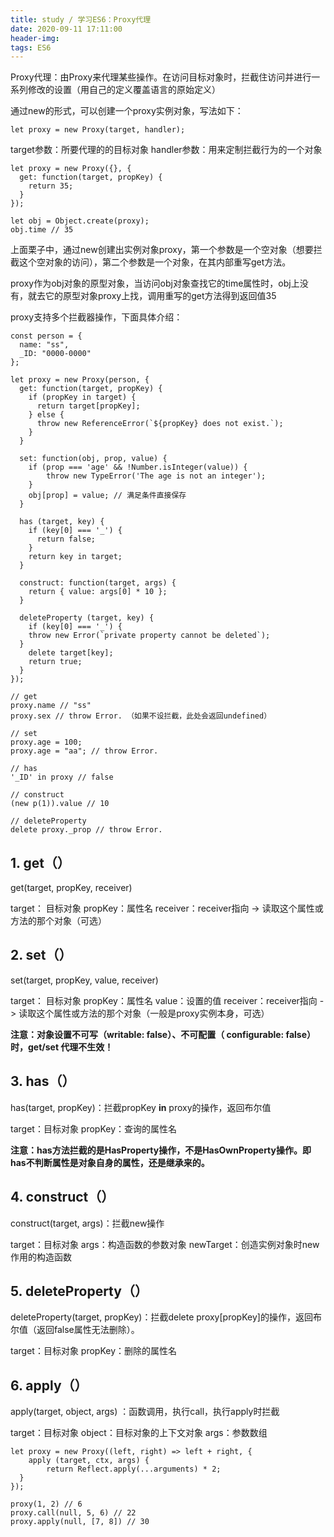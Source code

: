 ```yaml
---
title: study / 学习ES6：Proxy代理
date: 2020-09-11 17:11:00
header-img: 
tags: ES6
---
```


Proxy代理：由Proxy来代理某些操作。在访问目标对象时，拦截住访问并进行一系列修改的设置（用自己的定义覆盖语言的原始定义）

通过new的形式，可以创建一个proxy实例对象，写法如下：

```
let proxy = new Proxy(target, handler);
```

target参数：所要代理的的目标对象
handler参数：用来定制拦截行为的一个对象

```
let proxy = new Proxy({}, {
  get: function(target, propKey) {
    return 35;
  }
});

let obj = Object.create(proxy);
obj.time // 35
```

上面栗子中，通过new创建出实例对象proxy，第一个参数是一个空对象（想要拦截这个空对象的访问），第二个参数是一个对象，在其内部重写get方法。

proxy作为obj对象的原型对象，当访问obj对象查找它的time属性时，obj上没有，就去它的原型对象proxy上找，调用重写的get方法得到返回值35



proxy支持多个拦截器操作，下面具体介绍：

```
const person = {
  name: "ss",
  _ID: "0000-0000"
};

let proxy = new Proxy(person, {
  get: function(target, propKey) {
    if (propKey in target) {
      return target[propKey];
    } else {
      throw new ReferenceError(`${propKey} does not exist.`);
    }
  }

  set: function(obj, prop, value) {
    if (prop === 'age' && !Number.isInteger(value)) {
        throw new TypeError('The age is not an integer');
    }
    obj[prop] = value; // 满足条件直接保存
  }

  has (target, key) {
    if (key[0] === '_') {
      return false;
    }
    return key in target;
  }
  
  construct: function(target, args) {
    return { value: args[0] * 10 };
  }

  deleteProperty (target, key) {
    if (key[0] === '_') {
    throw new Error(`private property cannot be deleted`);
  }
    delete target[key];
    return true;
  }
});

// get
proxy.name // "ss"
proxy.sex // throw Error. （如果不设拦截，此处会返回undefined）

// set
proxy.age = 100;
proxy.age = "aa"; // throw Error.

// has
'_ID' in proxy // false

// construct
(new p(1)).value // 10

// deleteProperty
delete proxy._prop // throw Error.
```

## 1. get（）

get(target, propKey, receiver)

target： 目标对象
propKey：属性名
receiver：receiver指向 -> 读取这个属性或方法的那个对象（可选）


## 2. set（）

set(target, propKey, value, receiver)

target： 目标对象
propKey：属性名
value：设置的值
receiver：receiver指向 -> 读取这个属性或方法的那个对象（一般是proxy实例本身，可选）

**注意：对象设置不可写（writable: false）、不可配置（ configurable: false）时，get/set 代理不生效！**

## 3. has（）

has(target, propKey)：拦截propKey **in** proxy的操作，返回布尔值

target：目标对象
propKey：查询的属性名

**注意：has方法拦截的是HasProperty操作，不是HasOwnProperty操作。即has不判断属性是对象自身的属性，还是继承来的。**

## 4. construct（）

construct(target, args)：拦截new操作

target：目标对象
args：构造函数的参数对象
newTarget：创造实例对象时new作用的构造函数

## 5. deleteProperty（）

deleteProperty(target, propKey)：拦截delete proxy[propKey]的操作，返回布尔值（返回false属性无法删除）。

target：目标对象
propKey：删除的属性名


## 6. apply（）

apply(target, object, args) ：函数调用，执行call，执行apply时拦截

target：目标对象
object：目标对象的上下文对象
args：参数数组


```
let proxy = new Proxy((left, right) => left + right, {
	apply (target, ctx, args) {
	    return Reflect.apply(...arguments) * 2;
  }
});

proxy(1, 2) // 6
proxy.call(null, 5, 6) // 22
proxy.apply(null, [7, 8]) // 30
```

